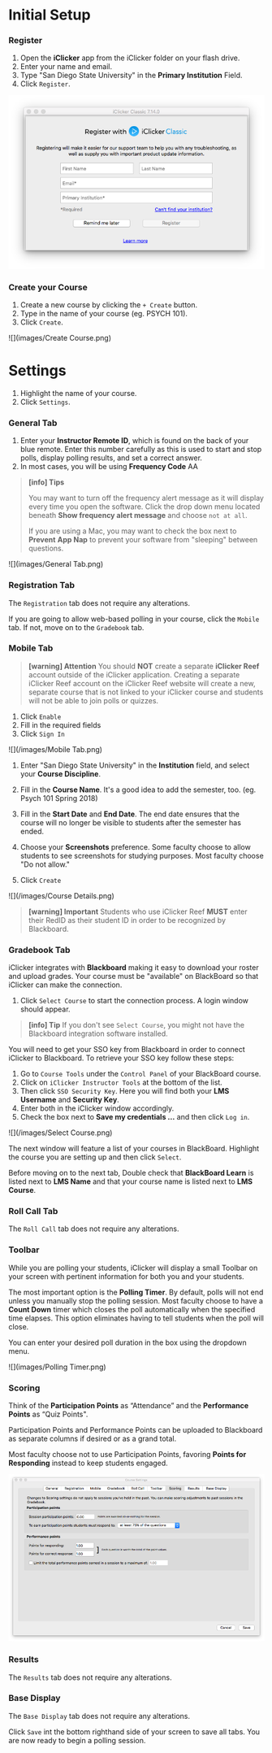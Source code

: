 # Initial Setup

### Register

1. Open the **iClicker** app from the iClicker folder on your flash drive.
2. Enter your name and email.
3. Type "San Diego State University" in the **Primary Institution** Field.
4. Click `Register`.

![](images/Register.png)

### Create your Course

1. Create a new course by clicking the `+ Create` button.
2. Type in the name of your course (eg. PSYCH 101).
3. Click `Create`.

![](images/Create Course.png)

# Settings

1. Highlight the name of your course.
2. Click `Settings`.

### General Tab

1. Enter your **Instructor Remote ID**, which is found on the back of your blue remote. Enter this number carefully as this is used to start and stop polls, display polling results, and set a correct answer.
2. In most cases, you will be using **Frequency Code** AA

> **[info] Tips**
>
> You may want to turn off the frequency alert message as it will display
> every time you open the software. Click the drop down menu located 
> beneath **Show frequency alert message** and choose `not at all`.
>
> If you are using a Mac, you may want to check the box next to **Prevent** 
> **App Nap** to prevent your software from "sleeping" between questions.

![](images/General Tab.png)

### Registration Tab

The `Registration` tab does not require any alterations.

If you are going to allow web-based polling in your course, click the `Mobile` tab. If not, move on to the `Gradebook` tab.

### Mobile Tab

> **[warning] Attention**
> You should **NOT** create a separate **iClicker Reef** account outside of the
> iClicker application. Creating a separate iClicker Reef account on the 
> iClicker Reef website will create a new, separate course that is not linked 
> to your iClicker course and students will not be able to join polls or quizzes.

1. Click `Enable`
2. Fill in the required fields
3. Click `Sign In`

![](/images/Mobile Tab.png)

1. Enter "San Diego State University" in the **Institution** field, and select your **Course Discipline**.

2. Fill in the **Course Name**. It's a good idea to add the semester, too. (eg. Psych 101 Spring 2018)

3. Fill in the **Start Date** and **End Date**. The end date ensures that the course will no longer be visible to students after the semester has ended.

4. Choose your **Screenshots** preference. Some faculty choose to allow students to see screenshots for studying purposes. Most faculty choose "Do not allow."

5. Click `Create`

![](/images/Course Details.png)

> **[warning] Important**
> Students who use iClicker Reef **MUST** enter their RedID 
> as their student ID in order to be recognized by Blackboard.

### Gradebook Tab

iClicker integrates with **Blackboard** making it easy to download your roster and upload grades. Your course must be "available" on BlackBoard so that iClicker can make the connection.

1. Click `Select Course` to start the connection process. A login window should appear.

> **[info] Tip**
> If you don't see `Select Course`, you might not 
> have the Blackboard integration software installed.

You will need to get your SSO key from Blackboard in order to connect iClicker to Blackboard. To retrieve your SSO key follow these steps:

1. Go to `Course Tools` under the `Control Panel` of your BlackBoard course.
2. Click on `iClicker Instructor Tools` at the bottom of the list. 
3. Then click `SSO Security Key`. Here you will find both your **LMS Username** and **Security Key**. 
4. Enter both in the iClicker window accordingly.
5. Check the box next to **Save my credentials ...** and then click `Log in`.

![](/images/Select Course.png)

The next window will feature a list of your courses in BlackBoard. Highlight the course you are setting up and then click `Select`.

Before moving on to the next tab, Double check that **BlackBoard Learn** is listed next to **LMS Name** and that your course name is listed next to **LMS Course**.

### Roll Call Tab

The `Roll Call` tab does not require any alterations.

### Toolbar

While you are polling your students, iClicker will display a small Toolbar on your screen with pertinent information for both you and your students.

The most important option is the **Polling Timer**. By default, polls will not end unless you manually stop the polling session. Most faculty choose to have a **Count Down** timer which closes the poll automatically when the specified time elapses. This option eliminates having to tell students when the poll will close.

You can enter your desired poll duration in the box using the dropdown menu.

![](images/Polling Timer.png)

### Scoring

Think of the **Participation Points** as “Attendance” and the **Performance Points** as “Quiz Points".

Participation Points and Performance Points can be uploaded to Blackboard as separate columns if desired or as a grand total.

Most faculty choose not to use Participation Points, favoring **Points for Responding** instead to keep students engaged.

![](/images/Scoring.png)

### Results

The `Results` tab does not require any alterations.

### Base Display

The `Base Display` tab does not require any alterations.

Click `Save` int the bottom righthand side of your screen to save all tabs. You are now ready to begin a polling session.

